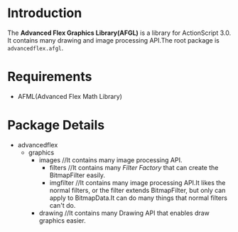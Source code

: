 # Introduction #

The **Advanced Flex Graphics Library(AFGL)** is a library for ActionScript 3.0.
It contains many drawing and image processing API.The root package is `advancedflex.afgl`.

# Requirements #

  * AFML(Advanced Flex Math Library)

# Package Details #

  * advancedflex
    * graphics
      * images    //It contains many image processing API.
        * filters    //It contains many _Filter Factory_ that can create the BitmapFilter easily.
        * imgfilter    //It contains many image processing API.It likes the normal filters, or the filter extends BitmapFilter, but only can apply to BitmapData.It can do many things that normal filters can't do.
      * drawing    //It contains many Drawing API that enables draw graphics easier.